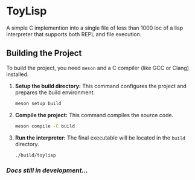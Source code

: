 # ToyLisp

A simple C implemention into a single file of less than 1000 loc of a lisp interpreter
that supports both REPL and file execution.

## Building the Project

To build the project, you need `meson` and a C compiler (like GCC or Clang) installed.

1.  **Setup the build directory:**
    This command configures the project and prepares the build environment.
    ```bash
    meson setup build
    ```

2.  **Compile the project:**
    This command compiles the source code.
    ```bash
    meson compile -C build
    ```

3.  **Run the interpreter:**
    The final executable will be located in the `build` directory.
    ```bash
    ./build/toylisp
    ```

### *Docs still in development...*
